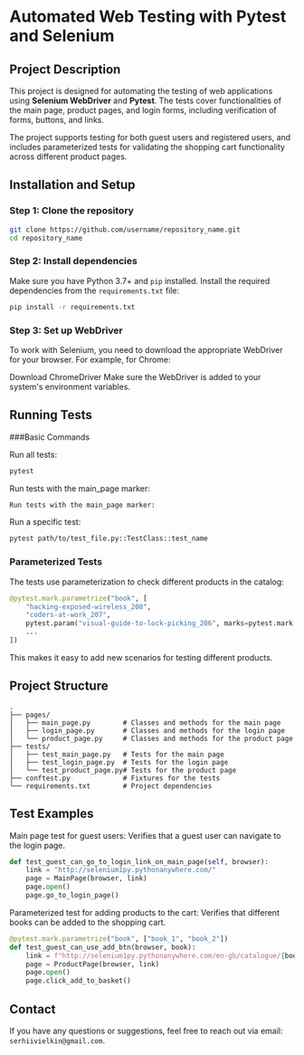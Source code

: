 # Automated Web Testing with Pytest and Selenium

## Project Description

This project is designed for automating the testing of web applications using **Selenium WebDriver** and **Pytest**. The tests cover functionalities of the main page, product pages, and login forms, including verification of forms, buttons, and links.

The project supports testing for both guest users and registered users, and includes parameterized tests for validating the shopping cart functionality across different product pages.

## Installation and Setup

### Step 1: Clone the repository

```bash
git clone https://github.com/username/repository_name.git
cd repository_name
```
### Step 2: Install dependencies

Make sure you have Python 3.7+ and `pip` installed. Install the required dependencies from the `requirements.txt` file:
```bash
pip install -r requirements.txt
```
### Step 3: Set up WebDriver
To work with Selenium, you need to download the appropriate WebDriver for your browser. For example, for Chrome:

Download ChromeDriver
Make sure the WebDriver is added to your system's environment variables.

## Running Tests
###Basic Commands

Run all tests:
```bash
pytest
```

Run tests with the main_page marker:
```bash
Run tests with the main_page marker:
```

Run a specific test:
```bash
pytest path/to/test_file.py::TestClass::test_name
```

### Parameterized Tests
The tests use parameterization to check different products in the catalog:

```python
@pytest.mark.parametrize("book", [
    "hacking-exposed-wireless_208",
    "coders-at-work_207",
    pytest.param("visual-guide-to-lock-picking_206", marks=pytest.mark.xfail),
    ...
])
```

This makes it easy to add new scenarios for testing different products.

## Project Structure
```plaintext
.
├── pages/
│   ├── main_page.py        # Classes and methods for the main page
│   ├── login_page.py       # Classes and methods for the login page
│   └── product_page.py     # Classes and methods for the product page
├── tests/
│   ├── test_main_page.py   # Tests for the main page
│   ├── test_login_page.py  # Tests for the login page
│   └── test_product_page.py# Tests for the product page
├── conftest.py             # Fixtures for the tests
└── requirements.txt        # Project dependencies
```


## Test Examples

Main page test for guest users:
Verifies that a guest user can navigate to the login page.

```python
def test_guest_can_go_to_login_link_on_main_page(self, browser):
    link = "http://selenium1py.pythonanywhere.com/"
    page = MainPage(browser, link)
    page.open()
    page.go_to_login_page()
```

Parameterized test for adding products to the cart:
Verifies that different books can be added to the shopping cart.

```python
@pytest.mark.parametrize("book", ["book_1", "book_2"])
def test_guest_can_use_add_btn(browser, book):
    link = f"http://selenium1py.pythonanywhere.com/en-gb/catalogue/{book}/"
    page = ProductPage(browser, link)
    page.open()
    page.click_add_to_basket()
```

## Contact
If you have any questions or suggestions, feel free to reach out via email: `serhiivielkin@gmail.com`.


